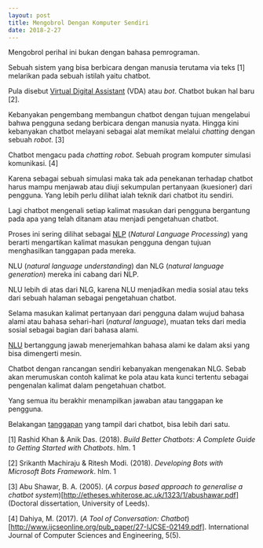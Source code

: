 ```yaml
---
layout: post
title: Mengobrol Dengan Komputer Sendiri
date: 2018-2-27
---
```


Mengobrol perihal ini bukan dengan bahasa pemrograman.

Sebuah sistem yang bisa berbicara dengan manusia terutama via teks [1] melarikan pada sebuah istilah yaitu chatbot.

Pula disebut [Virtual Digital Assistant](https://www.inbenta.com/en/blog/difference-chatbot-virtual-assistant
) (VDA) atau _bot_. Chatbot bukan hal baru [2].

Kebanyakan pengembang membangun chatbot dengan tujuan mengelabui bahwa pengguna sedang berbicara dengan manusia nyata. Hingga kini kebanyakan chatbot melayani sebagai alat memikat melalui _chatting_ dengan sebuah _robot_. [3]

Chatbot mengacu pada _chatting robot_. Sebuah program komputer simulasi komunikasi. [4]

Karena sebagai sebuah simulasi maka tak ada penekanan terhadap chatbot harus mampu menjawab atau diuji sekumpulan pertanyaan (kuesioner) dari pengguna. Yang lebih perlu dilihat ialah teknik dari chatbot itu sendiri.

Lagi chatbot mengenali setiap kalimat masukan dari pengguna bergantung pada apa yang telah ditanam atau menjadi pengetahuan chatbot.

Proses ini sering dilihat sebagai [NLP](http://www.myreaders.info/10_Natural_Language_Processing.pdf) (_Natural Language Processing_) yang berarti mengartikan kalimat masukan pengguna dengan tujuan menghasilkan tanggapan pada mereka.

NLU (_natural language understanding_) dan NLG (_natural language generation_) mereka ini cabang dari NLP.

NLU lebih di atas dari NLG, karena NLU menjadikan media sosial atau teks dari sebuah halaman sebagai pengetahuan chatbot.

Selama masukan kalimat pertanyaan dari pengguna dalam wujud bahasa alami atau bahasa sehari-hari (_natural language_), muatan teks dari media sosial sebagai bagian dari bahasa alami.

[NLU](https://thesai.org/Downloads/Volume7No11/Paper_19-Applying_Chatbots_to_the_Internet_of_Things.pdf) bertanggung jawab menerjemahkan bahasa alami ke dalam aksi yang bisa dimengerti mesin.

Chatbot dengan rancangan sendiri kebanyakan mengenakan NLG. Sebab akan merumuskan contoh kalimat ke pola atau kata kunci tertentu sebagai pengenalan kalimat dalam pengetahuan chatbot.

Yang semua itu berakhir menampilkan jawaban atau tanggapan ke pengguna.

Belakangan [tanggapan](https://www.telusinternational.com/media/10-Grammar-Rules-for-Chat-Agents_TELUS-Intl_v2015.pdf) yang tampil dari chatbot, bisa lebih dari satu.

[1] Rashid Khan & Anik Das. (2018). _Build Better Chatbots: A Complete Guide to Getting Started with Chatbots_. hlm. 1

[2] Srikanth Machiraju & Ritesh Modi. (2018). _Developing Bots with Microsoft Bots Framework_. hlm. 1

[3] Abu Shawar, B. A. (2005). (_A corpus based approach to generalise a chatbot system_)[http://etheses.whiterose.ac.uk/1323/1/abushawar.pdf] (Doctoral dissertation, University of Leeds).

[4] Dahiya, M. (2017). (_A Tool of Conversation: Chatbot_)[http://www.ijcseonline.org/pub_paper/27-IJCSE-02149.pdf]. International Journal of Computer Sciences and Engineering, 5(5).
